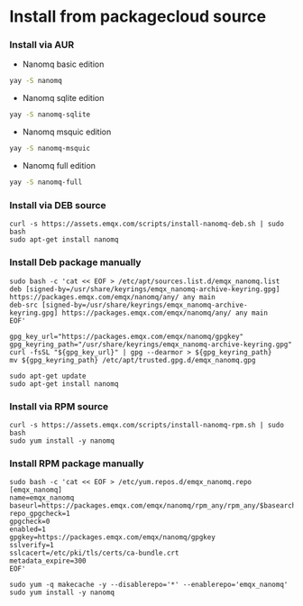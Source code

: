 # Install from packagecloud source

### Install via AUR

- Nanomq basic edition

```bash
yay -S nanomq
```

- Nanomq sqlite edition

```bash
yay -S nanomq-sqlite
```

- Nanomq msquic edition

```bash
yay -S nanomq-msquic
```

- Nanomq full edition

```bash
yay -S nanomq-full
```

### Install via DEB source

```shell
curl -s https://assets.emqx.com/scripts/install-nanomq-deb.sh | sudo bash
sudo apt-get install nanomq
```

### Install Deb package manually 

```shell
sudo bash -c 'cat << EOF > /etc/apt/sources.list.d/emqx_nanomq.list
deb [signed-by=/usr/share/keyrings/emqx_nanomq-archive-keyring.gpg] https://packages.emqx.com/emqx/nanomq/any/ any main
deb-src [signed-by=/usr/share/keyrings/emqx_nanomq-archive-keyring.gpg] https://packages.emqx.com/emqx/nanomq/any/ any main
EOF'

gpg_key_url="https://packages.emqx.com/emqx/nanomq/gpgkey"
gpg_keyring_path="/usr/share/keyrings/emqx_nanomq-archive-keyring.gpg"
curl -fsSL "${gpg_key_url}" | gpg --dearmor > ${gpg_keyring_path}
mv ${gpg_keyring_path} /etc/apt/trusted.gpg.d/emqx_nanomq.gpg

sudo apt-get update
sudo apt-get install nanomq
```



### Install via RPM source

```shell
curl -s https://assets.emqx.com/scripts/install-nanomq-rpm.sh | sudo bash
sudo yum install -y nanomq
```

### Install RPM package manually 

```shell
sudo bash -c 'cat << EOF > /etc/yum.repos.d/emqx_nanomq.repo
[emqx_nanomq]
name=emqx_nanomq
baseurl=https://packages.emqx.com/emqx/nanomq/rpm_any/rpm_any/$basearch
repo_gpgcheck=1
gpgcheck=0
enabled=1
gpgkey=https://packages.emqx.com/emqx/nanomq/gpgkey
sslverify=1
sslcacert=/etc/pki/tls/certs/ca-bundle.crt
metadata_expire=300
EOF'

sudo yum -q makecache -y --disablerepo='*' --enablerepo='emqx_nanomq'
sudo yum install -y nanomq
```

